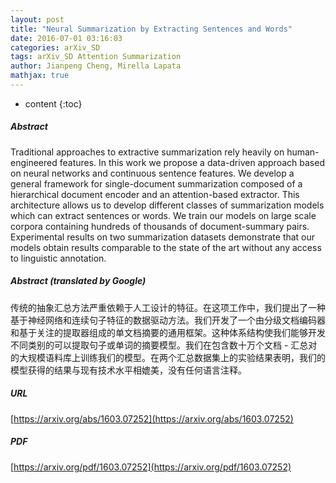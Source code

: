 ```yaml
---
layout: post
title: "Neural Summarization by Extracting Sentences and Words"
date: 2016-07-01 03:16:03
categories: arXiv_SD
tags: arXiv_SD Attention Summarization
author: Jianpeng Cheng, Mirella Lapata
mathjax: true
---
```


* content
{:toc}

##### Abstract
Traditional approaches to extractive summarization rely heavily on human-engineered features. In this work we propose a data-driven approach based on neural networks and continuous sentence features. We develop a general framework for single-document summarization composed of a hierarchical document encoder and an attention-based extractor. This architecture allows us to develop different classes of summarization models which can extract sentences or words. We train our models on large scale corpora containing hundreds of thousands of document-summary pairs. Experimental results on two summarization datasets demonstrate that our models obtain results comparable to the state of the art without any access to linguistic annotation.

##### Abstract (translated by Google)
传统的抽象汇总方法严重依赖于人工设计的特征。在这项工作中，我们提出了一种基于神经网络和连续句子特征的数据驱动方法。我们开发了一个由分级文档编码器和基于关注的提取器组成的单文档摘要的通用框架。这种体系结构使我们能够开发不同类别的可以提取句子或单词的摘要模型。我们在包含数十万个文档 - 汇总对的大规模语料库上训练我们的模型。在两个汇总数据集上的实验结果表明，我们的模型获得的结果与现有技术水平相媲美，没有任何语言注释。

##### URL
[https://arxiv.org/abs/1603.07252](https://arxiv.org/abs/1603.07252)

##### PDF
[https://arxiv.org/pdf/1603.07252](https://arxiv.org/pdf/1603.07252)

